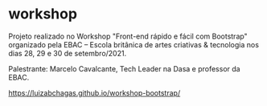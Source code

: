 # workshop
Projeto realizado no Workshop "Front-end rápido e fácil com Bootstrap" organizado pela EBAC – Escola britânica de artes criativas & tecnologia nos dias 28, 29 e 30 de setembro/2021.

Palestrante: Marcelo Cavalcante, Tech Leader na Dasa e professor da EBAC. 

https://luizabchagas.github.io/workshop-bootstrap/
